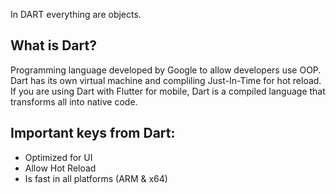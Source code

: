In DART everything are objects.

## What is Dart?

Programming language developed by Google to allow developers use OOP.
Dart has its own virtual machine and compliling Just-In-Time for hot reload.
If you are using Dart with Flutter for mobile, Dart is a compiled language that transforms
all into native code.

## Important keys from Dart:

- Optimized for UI
- Allow Hot Reload
- Is fast in all platforms (ARM & x64)
